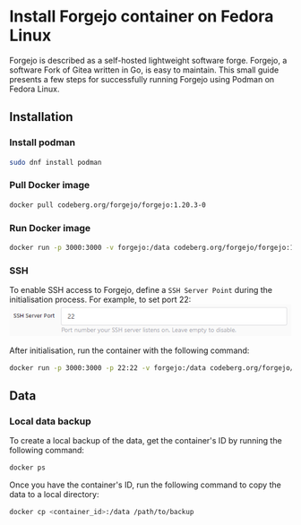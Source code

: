 # Install Forgejo container on Fedora Linux

Forgejo is described as a self-hosted lightweight software forge. Forgejo, a software Fork of Gitea written in Go, is easy to maintain. This small guide presents a few steps for successfully running Forgejo using Podman on Fedora Linux.

## Installation

### Install podman

```bash
sudo dnf install podman
```

### Pull Docker image

```bash
docker pull codeberg.org/forgejo/forgejo:1.20.3-0
```

### Run Docker image
```bash
docker run -p 3000:3000 -v forgejo:/data codeberg.org/forgejo/forgejo:1.20.3-0
```

### SSH
To enable SSH access to Forgejo, define a ``SSH Server Point`` during the initialisation process. For example, to set port 22:
<img src="../.github/imgs/ssh-server-port.png" />

After initialisation, run the container with the following command:
```bash
docker run -p 3000:3000 -p 22:22 -v forgejo:/data codeberg.org/forgejo/forgejo:1.20.3-0
```

## Data
### Local data backup
To create a local backup of the data, get the container's ID by running the following command:
```bash
docker ps
```
    
Once you have the container's ID, run the following command to copy the data to a local directory:
```bash
docker cp <container_id>:/data /path/to/backup
```